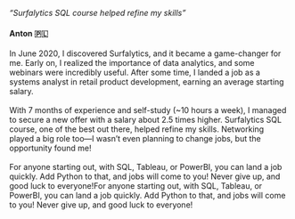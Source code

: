 <p><i>“Surfalytics SQL course helped refine my skills”</i></p>

<h4>Anton 🇵🇱</h4>

<p class="p2">
In June 2020, I discovered Surfalytics, and it became a game-changer for me. Early on, I realized the importance of data analytics, and some webinars were incredibly useful. After some time, I landed a job as a systems analyst in retail product development, earning an average starting salary.
<br><br>
With 7 months of experience and self-study (~10 hours a week), I managed to secure a new offer with a salary about 2.5 times higher. Surfalytics SQL course, one of the best out there, helped refine my skills. Networking played a big role too—I wasn’t even planning to change jobs, but the opportunity found me!
<br><br>
For anyone starting out, with SQL, Tableau, or PowerBI, you can land a job quickly. Add Python to that, and jobs will come to you! Never give up, and good luck to everyone!For anyone starting out, with SQL, Tableau, or PowerBI, you can land a job quickly. Add Python to that, and jobs will come to you! Never give up, and good luck to everyone!
</p>
